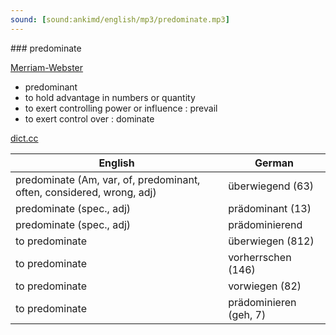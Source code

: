 ```yaml
---
sound: [sound:ankimd/english/mp3/predominate.mp3]
---
```


\### predominate

[Merriam-Webster](https://www.merriam-webster.com/dictionary/predominate)

- predominant
- to hold advantage in numbers or quantity
- to exert controlling power or influence : prevail
- to exert control over : dominate

[dict.cc](https://www.dict.cc/predominate)

| English        | German       |
| -------------- | ------------ |
| predominate (Am, var, of, predominant, often, considered, wrong, adj) | überwiegend (63) |
| predominate (spec., adj) | prädominant (13) |
| predominate (spec., adj) | prädominierend |
| to predominate | überwiegen (812) |
| to predominate | vorherrschen (146) |
| to predominate | vorwiegen (82) |
| to predominate | prädominieren (geh, 7) |
